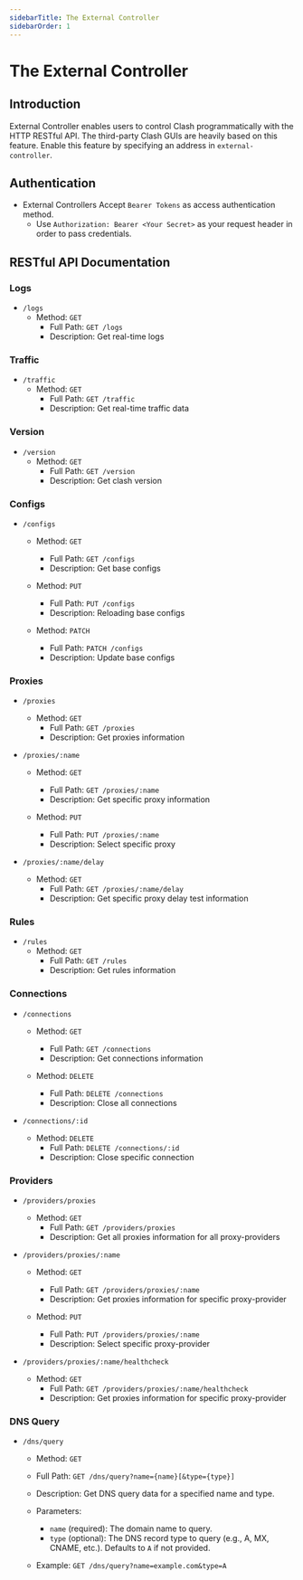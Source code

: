 ```yaml
---
sidebarTitle: The External Controller
sidebarOrder: 1
---
```


# The External Controller

## Introduction

External Controller enables users to control Clash programmatically with the HTTP RESTful API. The third-party Clash GUIs are heavily based on this feature. Enable this feature by specifying an address in `external-controller`.

## Authentication

- External Controllers Accept `Bearer Tokens` as access authentication method.
  - Use `Authorization: Bearer <Your Secret>` as your request header in order to pass credentials.

## RESTful API Documentation

### Logs

- `/logs`
  - Method: `GET`
    - Full Path: `GET /logs`
    - Description: Get real-time logs

### Traffic

- `/traffic`
  - Method: `GET`
    - Full Path: `GET /traffic`
    - Description: Get real-time traffic data

### Version

- `/version`
  - Method: `GET`
    - Full Path: `GET /version`
    - Description: Get clash version

### Configs

- `/configs`
  - Method: `GET`
    - Full Path: `GET /configs`
    - Description: Get base configs

  - Method: `PUT`
    - Full Path: `PUT /configs`
    - Description: Reloading base configs

  - Method: `PATCH`
    - Full Path: `PATCH /configs`
    - Description: Update base configs

### Proxies

- `/proxies`
  - Method: `GET`
    - Full Path: `GET /proxies`
    - Description: Get proxies information

- `/proxies/:name`
  - Method: `GET`
    - Full Path: `GET /proxies/:name`
    - Description: Get specific proxy information

  - Method: `PUT`
    - Full Path: `PUT /proxies/:name`
    - Description: Select specific proxy

- `/proxies/:name/delay`
  - Method: `GET`
    - Full Path: `GET /proxies/:name/delay`
    - Description: Get specific proxy delay test information

### Rules

- `/rules`
  - Method: `GET`
    - Full Path: `GET /rules`
    - Description: Get rules information

### Connections

- `/connections`
  - Method: `GET`
    - Full Path: `GET /connections`
    - Description: Get connections information

  - Method: `DELETE`
    - Full Path: `DELETE /connections`
    - Description: Close all connections

- `/connections/:id`
  - Method: `DELETE`
    - Full Path: `DELETE /connections/:id`
    - Description: Close specific connection

### Providers

- `/providers/proxies`
  - Method: `GET`
    - Full Path: `GET /providers/proxies`
    - Description: Get all proxies information for all proxy-providers

- `/providers/proxies/:name`
  - Method: `GET`
    - Full Path: `GET /providers/proxies/:name`
    - Description: Get proxies information for specific proxy-provider

  - Method: `PUT`
    - Full Path: `PUT /providers/proxies/:name`
    - Description: Select specific proxy-provider

- `/providers/proxies/:name/healthcheck`
  - Method: `GET`
    - Full Path: `GET /providers/proxies/:name/healthcheck`
    - Description: Get proxies information for specific proxy-provider

### DNS Query

- `/dns/query`
  - Method: `GET`
  - Full Path: `GET /dns/query?name={name}[&type={type}]`
  - Description: Get DNS query data for a specified name and type.
  - Parameters:
    - `name` (required): The domain name to query.
    - `type` (optional): The DNS record type to query (e.g., A, MX, CNAME, etc.). Defaults to `A` if not provided.

  - Example: `GET /dns/query?name=example.com&type=A`
